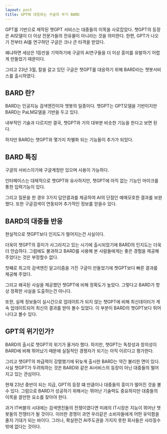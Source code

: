 ```yaml
---
layout: post
title: GPT에 대응하는 구글의 무기 BARD
---
```


GPT를 기반으로 제작된 챗GPT 서비스는 대중들의 이목을 사로잡았다. 챗GPT의 등장은 AI모델이 더 이상 전문가들의 전유물이 아니라는 것을 의미한다. 한편, GPT가 나오기 전부터 AI를 연구하던 구글은 크나 큰 타격을 받았다. 

왜냐하면 세상은 1등만을 기억하기에 구글의 AI연구들을 더 이상 흥미를 유발하기 어렵게 만들었기 때문이다. 

그리고 23년 3월, 칼을 갈고 있던 구글은 챗GPT를 대응하기 위해 BARD라는 챗봇서비스를 출시하였다.



<h2>BARD 란?</h2>
BARD는 인공지능 검색엔진이자 챗봇의 일종이다. 챗GPT는 GPT모델을 기반이지만 BARD는 PaLM모델을 기반을 두고 있다.

내부적인 기술과 다르지만 결국, 챗GPT와 거의 대부분 비슷한 기능을 한다고 보면 된다. 

하지만 BARD는 챗GPT와 몇가지 차별화 되는 기능들이 추가가 되었다.



<h2>BARD 특징</h2>
구글의 서비스이기에 구글계정만 있으며 사용이 가능하다. 

인터페이스는 대체적으로 챗GPT와 유사하지만, 챗GPT에 아직 없는 기능인 마이크를 통한 입력기능이 있다. 

그리고 질문을 한 경우 3가지 답안결과를 제공하여 AI의 단점인 예매모호한 결과를 보완했다. 또한 구글검색이 연동되어 추가적인 정보를 얻을수 있다.



<h2>BARD의 대중들 반응</h2> 
현실적으로 챗GPT보다 인지도가 떨어지는건 사실이다. 

더욱이 챗GPT의 흥미가 사그라지고 있는 시기에 출시되었기에 BARD의 인지도는 더욱더 안습하다. 
그럼에도 불과하고 BARD를 사용해 본 사람들에게는 좋은 경험을 제공해 주었다는 것은 부정할수 없다. 

첫째로 최고의 검색엔진 알고리즘을 가진 구글이 만들었기에 챗GPT보다 빠른 결과를 제공해 주었다. 

그리고 왜곡된 사실을 제공했던 챗GPT에 비해 정확도가 높았다. 그렇다고 BARD가 항상 정확한 사실을 도출하는건 아니다. 

또한, 실제 정보들이 실시간으로 업데이트가 되지 않는 챗GPT에 비해 최신데이터가 계속 업데이트되어 최신의 결과를 받아 볼수 있었다. 이 부분이 BARD의 챗GPT보다 뛰어나다고 볼수 있다.


<h2>GPT의 위기인가?</h2> 
BARD의 출시로 챗GPT의 위기가 올거라 했다. 
하지만, 챗GPT는 독창성과 창의성이 BARD에 비해 뛰어났기 때문에 실질적인 경젱자가 되기는 아직 이르다고 평가한다.

그리고 챗GPT의 파급력이 강렬했기에 뒤늦게 출시한 BARD는 약간 불리한 면이 있다. 사실 챗GPT가 두려워하는 것은 BARD와 같은 AI서비스의 등장이 아닌 대중들의 떨어지고 있는 관심이다.

현재 23년 중반이 되는 지금, GPT의 등장 떄 만큼이나 대중들의 흥미가 떨어진 것을 볼수 있다.
그럼으로 BARD가 성공하기 위해서는 뛰어난 기술력도 중요하지만 대중들의 이목을 끌만한 요소를 찾아야 한다.

과거 IT버블의 시대에는 검색엔진들의 전쟁이였다면 미래의 IT시장은 지능이 뛰어난 챗봇들의 전쟁터가 될 것이다. 이러한 경쟁이 과연 우리같은 소비자들에게 어떤 유익함을 줄지 기대가 되는 바이다. 그러나, 확실한건 AI주도권을 가지지 못한 회사들은 사라질수 밖에 없다는 것이다.